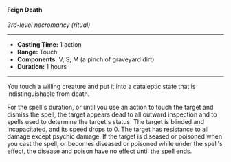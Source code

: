 #### Feign Death
*3rd-level necromancy (ritual)*
___
- **Casting Time:** 1 action
- **Range:** Touch
- **Components:** V, S, M (a pinch of graveyard dirt)
- **Duration:** 1 hours
___
You touch a willing creature and put it into a cataleptic state that is indistinguishable from death.

For the spell's duration, or until you use an action to touch the target and dismiss the spell, the target appears dead to all outward inspection and to spells used to determine the target's status. The target is blinded and incapacitated, and its speed drops to 0. The target has resistance to all damage except psychic damage. If the target is diseased or poisoned when you cast the spell, or becomes diseased or poisoned while under the spell's effect, the disease and poison have no effect until the spell ends.